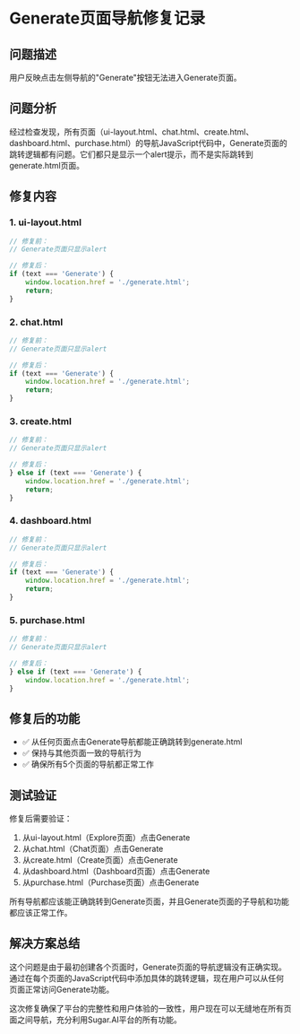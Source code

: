 # Generate页面导航修复记录

## 问题描述
用户反映点击左侧导航的"Generate"按钮无法进入Generate页面。

## 问题分析
经过检查发现，所有页面（ui-layout.html、chat.html、create.html、dashboard.html、purchase.html）的导航JavaScript代码中，Generate页面的跳转逻辑都有问题。它们都只是显示一个alert提示，而不是实际跳转到generate.html页面。

## 修复内容

### 1. ui-layout.html
```javascript
// 修复前：
// Generate页面只显示alert

// 修复后：
if (text === 'Generate') {
    window.location.href = './generate.html';
    return;
}
```

### 2. chat.html
```javascript
// 修复前：
// Generate页面只显示alert

// 修复后：
if (text === 'Generate') {
    window.location.href = './generate.html';
    return;
}
```

### 3. create.html
```javascript
// 修复前：
// Generate页面只显示alert

// 修复后：
} else if (text === 'Generate') {
    window.location.href = './generate.html';
    return;
}
```

### 4. dashboard.html
```javascript
// 修复前：
// Generate页面只显示alert

// 修复后：
if (text === 'Generate') {
    window.location.href = './generate.html';
    return;
}
```

### 5. purchase.html
```javascript
// 修复前：
// Generate页面只显示alert

// 修复后：
} else if (text === 'Generate') {
    window.location.href = './generate.html';
}
```

## 修复后的功能
- ✅ 从任何页面点击Generate导航都能正确跳转到generate.html
- ✅ 保持与其他页面一致的导航行为
- ✅ 确保所有5个页面的导航都正常工作

## 测试验证
修复后需要验证：
1. 从ui-layout.html（Explore页面）点击Generate
2. 从chat.html（Chat页面）点击Generate
3. 从create.html（Create页面）点击Generate
4. 从dashboard.html（Dashboard页面）点击Generate
5. 从purchase.html（Purchase页面）点击Generate

所有导航都应该能正确跳转到Generate页面，并且Generate页面的子导航和功能都应该正常工作。

## 解决方案总结
这个问题是由于最初创建各个页面时，Generate页面的导航逻辑没有正确实现。通过在每个页面的JavaScript代码中添加具体的跳转逻辑，现在用户可以从任何页面正常访问Generate功能。

这次修复确保了平台的完整性和用户体验的一致性，用户现在可以无缝地在所有页面之间导航，充分利用Sugar.AI平台的所有功能。 